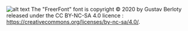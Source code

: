 ![alt text](https://github.com/kylak/FreerFont/blob/master/screenshot.png)
The "FreerFont" font is copyright © 2020 by Gustav Berloty released under the CC BY-NC-SA 4.0 licence : https://creativecommons.org/licenses/by-nc-sa/4.0/.
